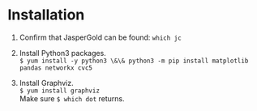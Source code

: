 # Installation 

1. Confirm that JasperGold can be found: `which jc` 

2. Install Python3 packages.  
    `$ yum install -y python3 \&\& python3 -m pip install matplotlib pandas networkx cvc5`
3. Install Graphviz.  
    `$ yum install graphviz`   
     Make sure `$ which dot` returns. 
    
      
